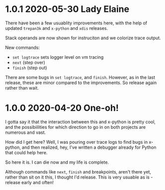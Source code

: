 1.0.1 2020-05-30 Lady Elaine
============================

There have been a few usuablity improvements here, with the help of updated `trepan3k` and `x-python` and `xdis` releases.

Stack operands are now shown for instruciton and we colorize trace output.

New commands:

* `set logtrace` sets logger level on vm tracing
* `next` (step over)
* `finish` (step out)

There are some bugs in `set logtrace`, and `finish`. However, as in the last release, these are minor compared to the improvements. So release again rather than wait.


1.0.0 2020-04-20 One-oh!
========================

I gotta say it that the interaction between this and x-python is pretty cool, and the possibiilities for which direction to go in on both projects are numerous and vast.

How did I get here? Well, I was pouring over trace logs to find bugs in x-python, and then realized, hey, I've written a debugger already for Python that could help here.

So here it is.  I can die now and my life is complete.

Although commands like `next`, `finish` and breakpoints, aren't there yet, rather than sit on it this, I thought I'd release. This is very usuable as is - release early and often!
